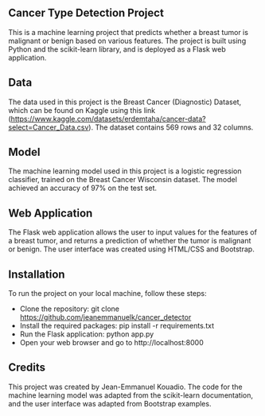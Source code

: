 ## Cancer Type Detection Project
This is a machine learning project that predicts whether a breast tumor is malignant or benign based on various features. The project is built using Python and the scikit-learn library, and is deployed as a Flask web application.

## Data
The data used in this project is the Breast Cancer (Diagnostic) Dataset, which can be found on Kaggle using this link (https://www.kaggle.com/datasets/erdemtaha/cancer-data?select=Cancer_Data.csv). The dataset contains 569 rows and 32 columns.

## Model
The machine learning model used in this project is a logistic regression classifier, trained on the Breast Cancer Wisconsin dataset. The model achieved an accuracy of 97% on the test set.

## Web Application
The Flask web application allows the user to input values for the features of a breast tumor, and returns a prediction of whether the tumor is malignant or benign. The user interface was created using HTML/CSS and Bootstrap.

## Installation
To run the project on your local machine, follow these steps:

- Clone the repository: git clone https://github.com/jeanemmanuelk/cancer_detector
- Install the required packages: pip install -r requirements.txt
- Run the Flask application: python app.py
- Open your web browser and go to http://localhost:8000
## Credits
This project was created by Jean-Emmanuel Kouadio. The code for the machine learning model was adapted from the scikit-learn documentation, and the user interface was adapted from Bootstrap examples.
 
